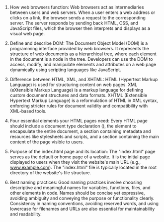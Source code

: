 1. How web browsers function:
   Web browsers act as intermediaries between users and web servers. When a user enters a web address or clicks on a link, the browser sends a request to the corresponding server. The server responds by sending back HTML, CSS, and JavaScript files, which the browser then interprets and displays as a visual web page.

2. Define and describe DOM:
   The Document Object Model (DOM) is a programming interface provided by web browsers. It represents the structure of web documents as a hierarchical tree, where each element in the document is a node in the tree. Developers can use the DOM to access, modify, and manipulate elements and attributes on a web page dynamically using scripting languages like JavaScript.

3. Difference between HTML, XML, and XHTML:
   HTML (Hypertext Markup Language) is used for structuring content on web pages. XML (eXtensible Markup Language) is a markup language for defining custom document structures and data formats. XHTML (Extensible Hypertext Markup Language) is a reformulation of HTML in XML syntax, enforcing stricter rules for document validity and compatibility with XML-based tools.

4. Four essential elements your HTML pages need:
   Every HTML page should include a document type declaration (<!DOCTYPE html>), the <html> element to encapsulate the entire document, a <head> section containing metadata and resources like stylesheets and scripts, and a <body> section containing the main content of the page visible to users.

5. Purpose of the index.html page and its location:
   The "index.html" page serves as the default or home page of a website. It is the initial page displayed to users when they visit the website's main URL (e.g., www.example.com). The "index.html" file is typically located in the root directory of the website's file structure.

6. Best naming practices:
   Good naming practices involve choosing descriptive and meaningful names for variables, functions, files, and other elements in code. Names should be concise yet expressive, avoiding ambiguity and conveying the purpose or functionality clearly. Consistency in naming conventions, avoiding reserved words, and using lowercase for filenames and URLs are also essential for maintainability and readability.